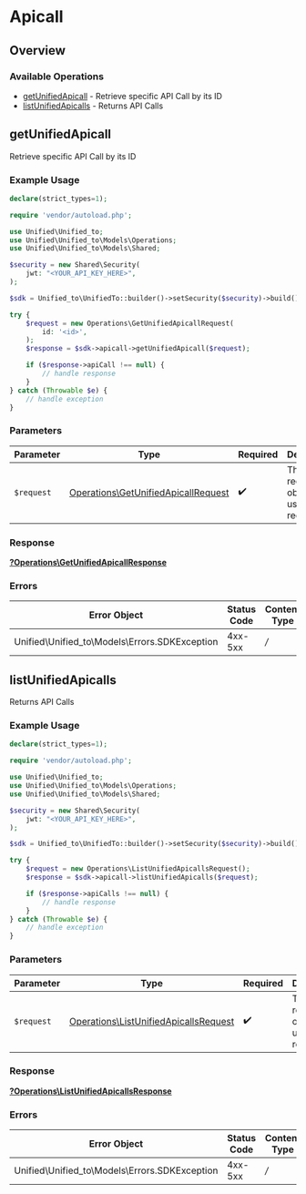 # Apicall

## Overview

### Available Operations

* [getUnifiedApicall](#getunifiedapicall) - Retrieve specific API Call by its ID
* [listUnifiedApicalls](#listunifiedapicalls) - Returns API Calls

## getUnifiedApicall

Retrieve specific API Call by its ID

### Example Usage

```php
declare(strict_types=1);

require 'vendor/autoload.php';

use Unified\Unified_to;
use Unified\Unified_to\Models\Operations;
use Unified\Unified_to\Models\Shared;

$security = new Shared\Security(
    jwt: "<YOUR_API_KEY_HERE>",
);

$sdk = Unified_to\UnifiedTo::builder()->setSecurity($security)->build();

try {
    $request = new Operations\GetUnifiedApicallRequest(
        id: '<id>',
    );
    $response = $sdk->apicall->getUnifiedApicall($request);

    if ($response->apiCall !== null) {
        // handle response
    }
} catch (Throwable $e) {
    // handle exception
}
```

### Parameters

| Parameter                                                                                  | Type                                                                                       | Required                                                                                   | Description                                                                                |
| ------------------------------------------------------------------------------------------ | ------------------------------------------------------------------------------------------ | ------------------------------------------------------------------------------------------ | ------------------------------------------------------------------------------------------ |
| `$request`                                                                                 | [Operations\GetUnifiedApicallRequest](../../Models/Operations/GetUnifiedApicallRequest.md) | :heavy_check_mark:                                                                         | The request object to use for the request.                                                 |

### Response

**[?Operations\GetUnifiedApicallResponse](../../Models/Operations/GetUnifiedApicallResponse.md)**

### Errors

| Error Object                                  | Status Code                                   | Content Type                                  |
| --------------------------------------------- | --------------------------------------------- | --------------------------------------------- |
| Unified\Unified_to\Models\Errors.SDKException | 4xx-5xx                                       | */*                                           |


## listUnifiedApicalls

Returns API Calls

### Example Usage

```php
declare(strict_types=1);

require 'vendor/autoload.php';

use Unified\Unified_to;
use Unified\Unified_to\Models\Operations;
use Unified\Unified_to\Models\Shared;

$security = new Shared\Security(
    jwt: "<YOUR_API_KEY_HERE>",
);

$sdk = Unified_to\UnifiedTo::builder()->setSecurity($security)->build();

try {
    $request = new Operations\ListUnifiedApicallsRequest();
    $response = $sdk->apicall->listUnifiedApicalls($request);

    if ($response->apiCalls !== null) {
        // handle response
    }
} catch (Throwable $e) {
    // handle exception
}
```

### Parameters

| Parameter                                                                                      | Type                                                                                           | Required                                                                                       | Description                                                                                    |
| ---------------------------------------------------------------------------------------------- | ---------------------------------------------------------------------------------------------- | ---------------------------------------------------------------------------------------------- | ---------------------------------------------------------------------------------------------- |
| `$request`                                                                                     | [Operations\ListUnifiedApicallsRequest](../../Models/Operations/ListUnifiedApicallsRequest.md) | :heavy_check_mark:                                                                             | The request object to use for the request.                                                     |

### Response

**[?Operations\ListUnifiedApicallsResponse](../../Models/Operations/ListUnifiedApicallsResponse.md)**

### Errors

| Error Object                                  | Status Code                                   | Content Type                                  |
| --------------------------------------------- | --------------------------------------------- | --------------------------------------------- |
| Unified\Unified_to\Models\Errors.SDKException | 4xx-5xx                                       | */*                                           |
